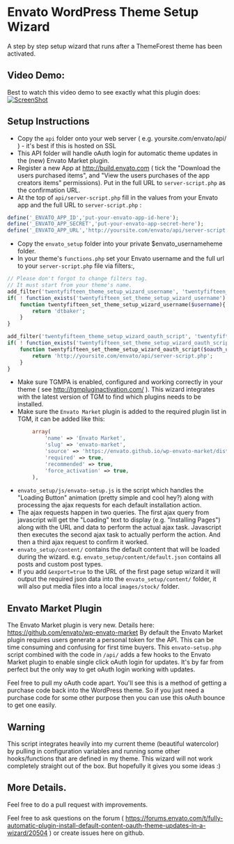# Envato WordPress Theme Setup Wizard
A step by step setup wizard that runs after a ThemeForest theme has been activated.
## Video Demo:
Best to watch this video demo to see exactly what this plugin does:
[![ScreenShot](https://img.youtube.com/vi/vMey1BrKP_A/0.jpg)](https://www.youtube.com/watch?v=vMey1BrKP_A)

## Setup Instructions
- Copy the `api` folder onto your web server ( e.g. yoursite.com/envato/api/ ) - it's best if this is hosted on SSL
- This API folder will handle oAuth login for automatic theme updates in the (new) Envato Market plugin.
- Register a new App at http://build.envato.com ( tick the "Download the users purchased items", and "View the users purchases of the app creators items" permissions). Put in the full URL to `server-script.php` as the confirmation URL.
- At the top of `api/server-script.php` fill in the values from your Envato app and the full URL to `server-script.php` :
```php
define('_ENVATO_APP_ID','put-your-envato-app-id-here');
define('_ENVATO_APP_SECRET','put-your-envato-app-secret-here');
define('_ENVATO_APP_URL','http://yoursite.com/envato/api/server-script.php');
```
- Copy the `envato_setup` folder into your private $envato_usernameheme folder.
- In your theme's `functions.php` set your Envato username and the full url to your `server-script.php` file via filters:,
```php
// Please don't forgot to change filters tag.
// It must start from your theme's name.
add_filter('twentyfifteen_theme_setup_wizard_username', 'twentyfifteen_set_theme_setup_wizard_username', 10);
if( ! function_exists('twentyfifteen_set_theme_setup_wizard_username') ){
    function twentyfifteen_set_theme_setup_wizard_username($username){
        return 'dtbaker';
    }
}

add_filter('twentyfifteen_theme_setup_wizard_oauth_script', 'twentyfifteen_set_theme_setup_wizard_oauth_script', 10);
if( ! function_exists('twentyfifteen_set_theme_setup_wizard_oauth_script') ){
    function twentyfifteen_set_theme_setup_wizard_oauth_script($oauth_url){
        return 'http://yoursite.com/envato/api/server-script.php';
    }
}
```
- Make sure TGMPA is enabled, configured and working correctly in your theme ( see http://tgmpluginactivation.com/ ). This wizard integrates with the latest version of TGM to find which plugins needs to be installed.
- Make sure the `Envato Market` plugin is added to the required plugin list in TGM, it can be added like this:
```php
        array(
            'name' => 'Envato Market',
            'slug' => 'envato-market',
            'source' => 'https://envato.github.io/wp-envato-market/dist/envato-market.zip',
            'required' => true,
            'recommended' => true,
            'force_activation' => true,
        ),
```
- `envato_setup/js/envato-setup.js` is the script which handles the "Loading Button" animation (pretty simple and cool hey?) along with processing the ajax requests for each default installation action.
- The ajax requests happen in two queries. The first ajax query from javascript will get the "Loading" text to display (e.g. "Installing Pages") along with the URL and data to perform the actual ajax task. Javascript then executes the second ajax task to actually perform the action. And then a third ajax request to confirm it worked.
- `envato_setup/content/` contains the default content that will be loaded during the wizard. e.g. `envato_setup/content/default.json` contains all posts and custom post types.
- If you add `&export=true` to the URL of the first page setup wizard it will output the required json data into the `envato_setup/content/` folder, it will also put media files into a local `images/stock/` folder.

## Envato Market Plugin
The Envato Market plugin is very new. Details here: https://github.com/envato/wp-envato-market
By default the Envato Market plugin requires users generate a personal token for the API. This can be time consuming and confusing for first time buyers.
This `envato-setup.php` script combined with the code in `/api/` adds a few hooks to the Envato Market plugin to enable single click oAuth login for updates. It's by far from perfect but the only way to get oAuth login working with updates.

Feel free to pull my oAuth code apart. You'll see this is a method of getting a purchase code back into the WordPress theme. So if you just need a purchase code for some other purpose then you can use this oAuth bounce to get one easily.

## Warning

This script integrates heavily into my current theme (beautiful watercolor) by pulling in configuration variables and running some other hooks/functions that are defined in my theme. This wizard will not work completely straight out of the box. But hopefully it gives you some ideas :)

## More Details.

Feel free to do a pull request with improvements.

Feel free to ask questions on the forum ( https://forums.envato.com/t/fully-automatic-plugin-install-default-content-oauth-theme-updates-in-a-wizard/20504 ) or create issues here on github.